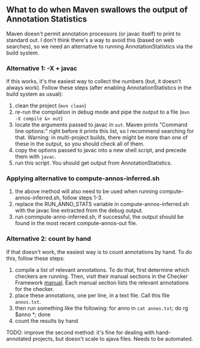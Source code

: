 ## What to do when Maven swallows the output of Annotation Statistics

Maven doesn't permit annotation processors (or javac itself) to print to
standard out. I don't think there's a way to avoid this (based on web searches),
so we need an alternative to running AnnotationStatistics via the build system.

### Alternative 1: -X + javac

If this works, it's the easiest way to collect the numbers (but, it doesn't always
work). Follow these steps (after enabling AnnotationStatistics in the build system as usual):
1. clean the project (`mvn clean`)
2. re-run the compilation in debug mode and pipe the output to a file (`mvn -X compile &> out`)
3. locate the arguments passed to javac in `out`. Maven prints "Command line options:" right before it prints
this list, so I recommend searching for that. Warning: in multi-project builds, there might be more than one
of these in the output, so you should check all of them.
4. copy the options passed to javac into a new shell script, and precede them with `javac`.
5. run this script. You should get output from AnnotationStatistics.

### Applying alternative to compute-annos-inferred.sh
1. the above method will also need to be used when running compute-annos-inferred.sh, follow steps 1-3.  
2. replace the RUN_ANNO_STATS variable in compute-annos-inferred.sh with the javac line extracted from the debug output.
3. run commpute-anno-inferred.sh, if successful, the output should be found in the most recent compute-annos-out file. 

### Alternative 2: count by hand

If that doesn't work, the easiest way is to count annotations by hand. To do this, follow these steps:
1. compile a list of relevant annotations. To do that, first determine which checkers are running. Then,
visit their manual sections in the Checker Framework [manual](checkerframework.org/manual). Each manual
section lists the relevant annotations for the checker.
2. place these annotations, one per line, in a text file. Call this file `annos.txt`.
3. then run something like the following: for anno in `cat annos.txt`; do rg $anno *; done
4. count the results by hand

TODO: improve the second method: it's fine for dealing with hand-annotated projects, but doesn't
scale to ajava files. Needs to be automated.
